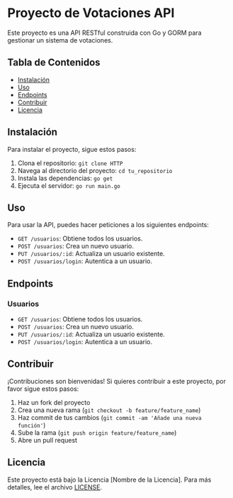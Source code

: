 # Proyecto de Votaciones API

Este proyecto es una API RESTful construida con Go y GORM para gestionar un sistema de votaciones.

## Tabla de Contenidos

- [Instalación](#instalación)
- [Uso](#uso)
- [Endpoints](#endpoints)
- [Contribuir](#contribuir)
- [Licencia](#licencia)

## Instalación

Para instalar el proyecto, sigue estos pasos:

1. Clona el repositorio: `git clone HTTP`
2. Navega al directorio del proyecto: `cd tu_repositorio`
3. Instala las dependencias: `go get`
4. Ejecuta el servidor: `go run main.go`

## Uso

Para usar la API, puedes hacer peticiones a los siguientes endpoints:

- `GET /usuarios`: Obtiene todos los usuarios.
- `POST /usuarios`: Crea un nuevo usuario.
- `PUT /usuarios/:id`: Actualiza un usuario existente.
- `POST /usuarios/login`: Autentica a un usuario.

## Endpoints

### Usuarios

- `GET /usuarios`: Obtiene todos los usuarios.
- `POST /usuarios`: Crea un nuevo usuario.
- `PUT /usuarios/:id`: Actualiza un usuario existente.
- `POST /usuarios/login`: Autentica a un usuario.

## Contribuir

¡Contribuciones son bienvenidas! Si quieres contribuir a este proyecto, por favor sigue estos pasos:

1. Haz un fork del proyecto
2. Crea una nueva rama (`git checkout -b feature/feature_name`)
3. Haz commit de tus cambios (`git commit -am 'Añade una nueva función'`)
4. Sube la rama (`git push origin feature/feature_name`)
5. Abre un pull request

## Licencia

Este proyecto está bajo la Licencia [Nombre de la Licencia]. Para más detalles, lee el archivo [LICENSE](LICENSE).
